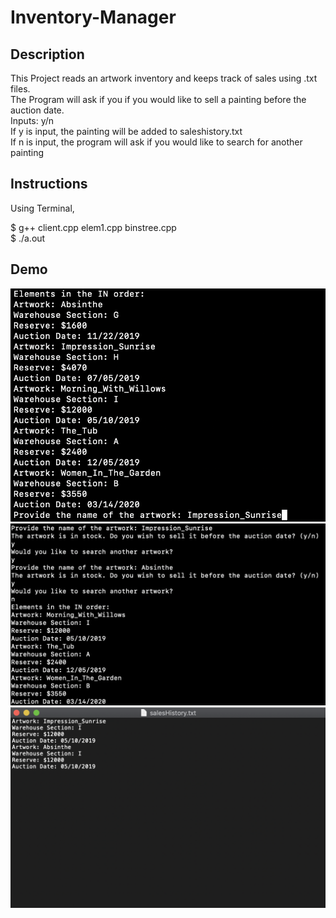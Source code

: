 # Inventory-Manager

## Description
This Project reads an artwork inventory and keeps track of sales using .txt files.  <br/>
The Program will ask if you if you would like to sell a painting before the auction date.  <br/>
Inputs: y/n <br/>
If y is input, the painting will be added to saleshistory.txt <br/>
If n is input, the program will ask if you would like to search for another painting <br/>

## Instructions
Using Terminal,  <br/>     

 $ g++ client.cpp elem1.cpp binstree.cpp  <br/>
 $ ./a.out
 
 
## Demo

![demo](https://github.com/rpaleno/Inventory-Manager/blob/main/ReadMe_Assets/Screen%20Shot%202021-01-20%20at%203.35.13%20PM.png)
![demo](https://github.com/rpaleno/Inventory-Manager/blob/main/ReadMe_Assets/Screen%20Shot%202021-01-20%20at%203.36.45%20PM.png)
![demo](https://github.com/rpaleno/Inventory-Manager/blob/main/ReadMe_Assets/Screen%20Shot%202021-01-20%20at%203.37.08%20PM.png)



